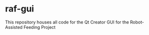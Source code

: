 # raf-gui
This repository houses all code for the Qt Creator GUI for the Robot-Assisted Feeding Project
